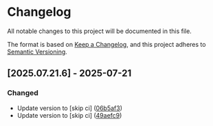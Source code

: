 # Changelog

All notable changes to this project will be documented in this file.

The format is based on [Keep a Changelog](https://keepachangelog.com/en/1.0.0/),
and this project adheres to [Semantic Versioning](https://semver.org/spec/v2.0.0.html).

## [2025.07.21.6] - 2025-07-21

### Changed

* Update version to  [skip ci] ([06b5af3](https://github.com/N6REJ/mod_bearslivesearch/commit/06b5af3))
* Update version to  [skip ci] ([49aefc9](https://github.com/N6REJ/mod_bearslivesearch/commit/49aefc9))

